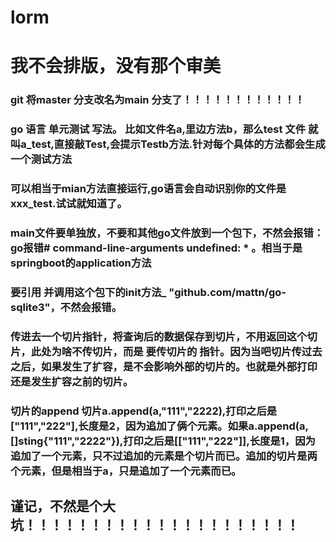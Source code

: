 # lorm
<h1>我不会排版，没有那个审美
<h3>git 将master 分支改名为main 分支了！！！！！！！！！！！！
<h3>go 语言 单元测试 写法。 比如文件名a,里边方法b，那么test 文件 就叫a_test,直接敲Test,会提示Testb方法.针对每个具体的方法都会生成一个测试方法
<h3>可以相当于mian方法直接运行,go语言会自动识别你的文件是xxx_test.试试就知道了。 
<h3>  main文件要单独放，不要和其他go文件放到一个包下，不然会报错：go报错# command-line-arguments undefined: * 。相当于是springboot的application方法
<h3>要引用 并调用这个包下的init方法_ "github.com/mattn/go-sqlite3"，不然会报错。
<h3>传进去一个切片指针，将查询后的数据保存到切片，不用返回这个切片，此处为啥不传切片，而是 要传切片的 指针。因为当吧切片传过去之后，如果发生了扩容，是不会影响外部的切片的。也就是外部打印还是发生扩容之前的切片。
<h3> 切片的append 切片a.append(a,"111","2222),打印之后是["111","222"],长度是2，因为追加了俩个元素。如果a.append(a,[]sting{"111","2222"}),打印之后是[["111","222"]],长度是1，因为追加了一个元素，只不过追加的元素是个切片而已。追加的切片是两个元素，但是相当于a，只是追加了一个元素而已。
<h2>谨记，不然是个大坑！！！！！！！！！！！！！！！！！！！！！

